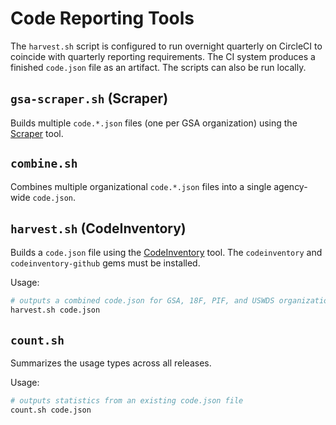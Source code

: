 # Code Reporting Tools

The `harvest.sh` script is configured to run overnight quarterly on CircleCI to coincide with quarterly reporting requirements. The CI system produces a finished `code.json` file as an artifact. The scripts can also be run locally.

## `gsa-scraper.sh` (Scraper)

Builds multiple `code.*.json` files (one per GSA organization) using the [Scraper](https://github.com/LLNL/scraper) tool.

## `combine.sh`

Combines multiple organizational `code.*.json` files into a single agency-wide `code.json`.

## `harvest.sh` (CodeInventory)

Builds a `code.json` file using the [CodeInventory](https://github.com/GSA/codeinventory) tool. The `codeinventory` and `codeinventory-github` gems must be installed.

Usage:

```bash
# outputs a combined code.json for GSA, 18F, PIF, and USWDS organizations
harvest.sh code.json
```

## `count.sh`

Summarizes the usage types across all releases.

Usage:

```bash
# outputs statistics from an existing code.json file
count.sh code.json
```
